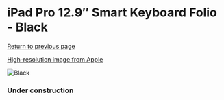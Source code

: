 # iPad Pro 12.9″ Smart Keyboard Folio - Black

[Return to previous page](/ipad_pro4)

[High-resolution image from Apple](https://store.storeimages.cdn-apple.com/8756/as-images.apple.com/is/MXNL2?wid=4500&hei=4500&fmt=png)

<div style="width: 384px"><img src="/everysource/MXNL2.png" alt="Black"></div>

### Under construction
